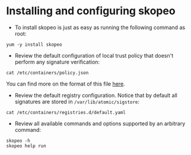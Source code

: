 # Installing and configuring skopeo

- To install skopeo is just as easy as running the following command as root:

```
yum -y install skopeo
```

- Review the default configuration of local trust policy that doesn't perform any signature verification:

```
cat /etc/containers/policy.json
```

You can find more on the format of this file [here](https://www.mankier.com/5/policy.json).

- Review the default registry configuration. Notice that by default all signatures are stored in `/var/lib/atomic/sigstore`:

```
cat /etc/containers/registries.d/default.yaml
```

- Review all available commands and options supported by an arbitrary command:

```
skopeo -h
skopeo help run
```
